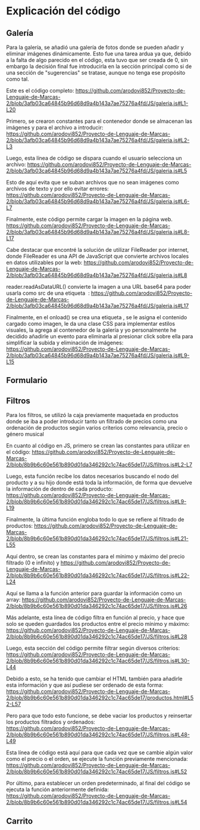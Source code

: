 # Explicación del código

## Galería

Para la galería, se añadió una galería de fotos donde se pueden añadir y eliminar imágenes dinámicamente. Esto fue una tarea ardua ya que, debido a la falta de algo parecido en el código,
esta tuvo que ser creada de 0, sin embargo la decisión final fue introducirla en la sección principal como si de una sección de "sugerencias" se tratase, aunque no tenga ese propósito como tal.

Este es el código completo:
https://github.com/arodovi852/Proyecto-de-Lenguaje-de-Marcas-2/blob/3afb03ca64845b96d68d9a4b143a7ae75276a4fd/JS/galeria.js#L1-L20

Primero, se crearon constantes para el contenedor donde se almacenan las imágenes y para el archivo a introducir:
https://github.com/arodovi852/Proyecto-de-Lenguaje-de-Marcas-2/blob/3afb03ca64845b96d68d9a4b143a7ae75276a4fd/JS/galeria.js#L2-L3

Luego, esta línea de código se dispara cuando el usuario selecciona un archivo:
https://github.com/arodovi852/Proyecto-de-Lenguaje-de-Marcas-2/blob/3afb03ca64845b96d68d9a4b143a7ae75276a4fd/JS/galeria.js#L5

Esto de aquí evita que se suban archivos que no sean imágenes como archivos de texto y por ello evitar errores:
https://github.com/arodovi852/Proyecto-de-Lenguaje-de-Marcas-2/blob/3afb03ca64845b96d68d9a4b143a7ae75276a4fd/JS/galeria.js#L6-L7

Finalmente, este código permite cargar la imagen en la página web.
https://github.com/arodovi852/Proyecto-de-Lenguaje-de-Marcas-2/blob/3afb03ca64845b96d68d9a4b143a7ae75276a4fd/JS/galeria.js#L8-L17

Cabe destacar que encontré la solución de utilizar FileReader por internet, donde FileReader es una API de JavaScript que convierte archivos locales en datos utilizables por la web:
https://github.com/arodovi852/Proyecto-de-Lenguaje-de-Marcas-2/blob/3afb03ca64845b96d68d9a4b143a7ae75276a4fd/JS/galeria.js#L8

reader.readAsDataURL() convierte la imagen a una URL base64 para poder usarla como src de una etiqueta <img> :
https://github.com/arodovi852/Proyecto-de-Lenguaje-de-Marcas-2/blob/3afb03ca64845b96d68d9a4b143a7ae75276a4fd/JS/galeria.js#L17

Finalmente, en el onload() se crea una etiqueta <img>, se le asigna el contenido cargado como imagen, le da una clase CSS para implementar estilos visuales, la agrega al contenedor de la galería
y yo personalmente he decidido añadirle un evento para eliminarla al presionar click sobre ella para simplificar la subida y eliminación de imágenes:
https://github.com/arodovi852/Proyecto-de-Lenguaje-de-Marcas-2/blob/3afb03ca64845b96d68d9a4b143a7ae75276a4fd/JS/galeria.js#L9-L15

## Formulario



## Filtros

Para los filtros, se utilizó la caja previamente maquetada en productos donde se iba a poder introducir tanto un filtrado de precios como una ordenación de productos
según varios criterios como relevancia, precio o género musical

En cuanto al código en JS, primero se crean las constantes para utilizar en el código:
https://github.com/arodovi852/Proyecto-de-Lenguaje-de-Marcas-2/blob/8b9b6c60e561b890d01da346292c1c74ac65de17/JS/filtros.js#L2-L7

Luego, esta función recibe los datos necesarios buscando el nodo del producto y a su hijo donde está toda la información,
de forma que devuelve la información de dentro de cada producto:
https://github.com/arodovi852/Proyecto-de-Lenguaje-de-Marcas-2/blob/8b9b6c60e561b890d01da346292c1c74ac65de17/JS/filtros.js#L9-L19

Finalmente, la última función engloba todo lo que se refiere al filtrado de productos:
https://github.com/arodovi852/Proyecto-de-Lenguaje-de-Marcas-2/blob/8b9b6c60e561b890d01da346292c1c74ac65de17/JS/filtros.js#L21-L55

Aquí dentro, se crean las constantes para el mínimo y máximo del precio filtrado (0 e infinito) y 
https://github.com/arodovi852/Proyecto-de-Lenguaje-de-Marcas-2/blob/8b9b6c60e561b890d01da346292c1c74ac65de17/JS/filtros.js#L22-L24

Aquí se llama a la función anterior para guardar la información como un array:
https://github.com/arodovi852/Proyecto-de-Lenguaje-de-Marcas-2/blob/8b9b6c60e561b890d01da346292c1c74ac65de17/JS/filtros.js#L26

Más adelante, esta línea de código filtra en función al precio, y hace que solo se queden guardados los productos entre el precio mínimo y máximo:
https://github.com/arodovi852/Proyecto-de-Lenguaje-de-Marcas-2/blob/8b9b6c60e561b890d01da346292c1c74ac65de17/JS/filtros.js#L28

Luego, esta sección del código permite filtrar según diversos criterios:
https://github.com/arodovi852/Proyecto-de-Lenguaje-de-Marcas-2/blob/8b9b6c60e561b890d01da346292c1c74ac65de17/JS/filtros.js#L30-L44

Debido a esto, se ha tenido que cambiar el HTML también para añadirle esta información y que así pudiese ser ordenado de esta forma:
https://github.com/arodovi852/Proyecto-de-Lenguaje-de-Marcas-2/blob/8b9b6c60e561b890d01da346292c1c74ac65de17/productos.html#L52-L57

Pero para que todo esto funcione, se debe vaciar los productos y reinsertar los productos filtrados y ordenados:
https://github.com/arodovi852/Proyecto-de-Lenguaje-de-Marcas-2/blob/8b9b6c60e561b890d01da346292c1c74ac65de17/JS/filtros.js#L48-L49

Esta línea de código está aquí para que cada vez que se cambie algún valor como el precio o el orden, se ejecute la función previamente mencionada:
https://github.com/arodovi852/Proyecto-de-Lenguaje-de-Marcas-2/blob/8b9b6c60e561b890d01da346292c1c74ac65de17/JS/filtros.js#L52

Por último, para establecer un orden predeterminado, al final del código se ejecuta la función anteriormente definida:
https://github.com/arodovi852/Proyecto-de-Lenguaje-de-Marcas-2/blob/8b9b6c60e561b890d01da346292c1c74ac65de17/JS/filtros.js#L54

## Carrito


